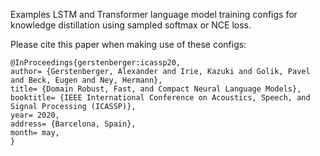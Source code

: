Examples LSTM and Transformer language model training configs for knowledge distillation using
sampled softmax or NCE loss.

Please cite this paper when making use of these configs:

```
@InProceedings{gerstenberger:icassp20,
author= {Gerstenberger, Alexander and Irie, Kazuki and Golik, Pavel and Beck, Eugen and Ney, Hermann},
title= {Domain Robust, Fast, and Compact Neural Language Models},
booktitle= {IEEE International Conference on Acoustics, Speech, and Signal Processing (ICASSP)},
year= 2020,
address= {Barcelona, Spain},
month= may,
}
```
